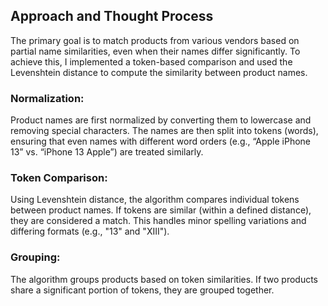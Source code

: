 ## Approach and Thought Process
The primary goal is to match products from various vendors based on partial name similarities, 
even when their names differ significantly. To achieve this, I implemented a token-based comparison 
and used the Levenshtein distance to compute the similarity between product names.

### Normalization: 
  Product names are first normalized by converting them to lowercase and 
  removing special characters. The names are then split into tokens (words), 
  ensuring that even names with different word orders 
  (e.g., “Apple iPhone 13” vs. “iPhone 13 Apple”) are treated similarly.

### Token Comparison: 
  Using Levenshtein distance, the algorithm compares individual tokens 
  between product names. If tokens are similar (within a defined distance), 
  they are considered a match. This handles minor spelling variations and 
  differing formats (e.g., "13" and "XIII").

### Grouping: 
  The algorithm groups products based on token similarities. 
  If two products share a significant portion of tokens, they are grouped together.

